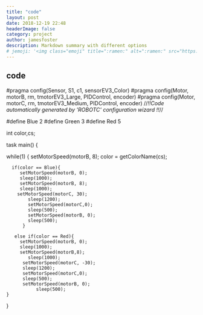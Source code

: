 ```yaml
---
title: "code"
layout: post
date: 2018-12-19 22:48
headerImage: false
category: project
author: jamesfoster
description: Markdown summary with different options
# jemoji: '<img class="emoji" title=":ramen:" alt=":ramen:" src="https://assets.github.com/images/icons/emoji/unicode/1f35c.png" height="20" width="20" align="absmiddle">'
---
```


## code

#pragma config(Sensor, S1,     c1,             sensorEV3_Color)
#pragma config(Motor,  motorB,          rm,            tmotorEV3_Large, PIDControl, encoder)
#pragma config(Motor,  motorC,          rm,            tmotorEV3_Medium, PIDControl, encoder)
//*!!Code automatically generated by 'ROBOTC' configuration wizard               !!*//

#define Blue 2
#define Green 3
#define Red 5


int color,cs;




task main()
{

   while(1)
   {
      setMotorSpeed(motorB, 8);
      color = getColorName(cs);


      if(color == Blue){
         setMotorSpeed(motorB, 0);
         sleep(1000);
         setMotorSpeed(motorB, 8);
         sleep(1000);
        setMotorSpeed(motorC, 30);
            sleep(1200);
            setMotorSpeed(motorC,0);
            sleep(500);
            setMotorSpeed(motorB, 0);
            sleep(500);
          }

       else if(color == Red){
         setMotorSpeed(motorB, 0);
         sleep(1000);
         setMotorSpeed(motorB,8);
            sleep(1000);
          setMotorSpeed(motorC, -30);
          sleep(1200);
          setMotorSpeed(motorC,0);
          sleep(500);
          setMotorSpeed(motorB, 0);
               sleep(500);
    }
}


